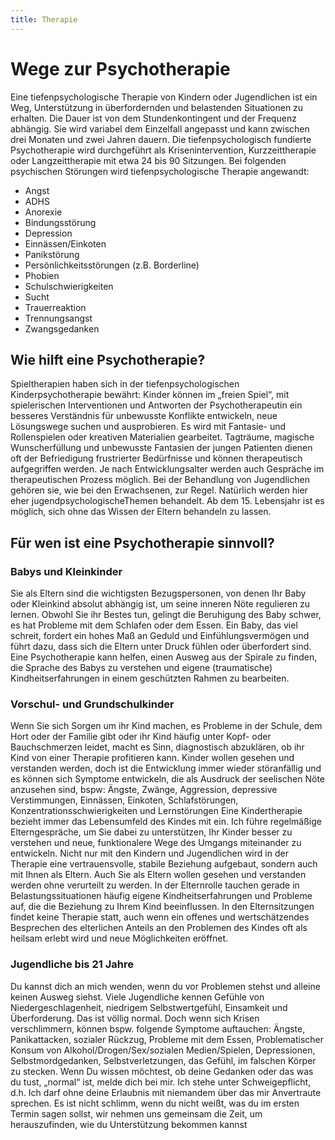 ```yaml
---
title: Therapie
---
```

# Wege zur Psychotherapie
Eine tiefenpsychologische Therapie von Kindern oder Jugendlichen ist ein Weg, Unterstützung in überfordernden und belastenden Situationen zu erhalten. 
Die Dauer ist von dem Stundenkontingent und der Frequenz abhängig. Sie wird variabel dem Einzelfall angepasst und kann zwischen drei Monaten und zwei Jahren dauern. Die tiefenpsychologisch fundierte Psychotherapie wird durchgeführt als Krisenintervention, Kurzzeittherapie oder Langzeittherapie mit etwa 24 bis 90 Sitzungen.
Bei folgenden psychischen Störungen wird tiefenpsychologische Therapie angewandt:
- Angst
- ADHS
- Anorexie
- Bindungsstörung
- Depression
- Einnässen/Einkoten
- Panikstörung
- Persönlichkeitsstörungen (z.B. Borderline)
- Phobien
- Schulschwierigkeiten 
- Sucht
- Trauerreaktion 
- Trennungsangst 
- Zwangsgedanken

## Wie hilft eine Psychotherapie?
Spieltherapien haben sich in der tiefenpsychologischen Kinderpsychotherapie bewährt: Kinder können im „freien Spiel“, mit spielerischen Interventionen und Antworten der Psychotherapeutin ein besseres Verständnis für unbewusste Konflikte entwickeln, neue Lösungswege suchen und ausprobieren. Es wird mit Fantasie- und Rollenspielen oder kreativen Materialien gearbeitet. Tagträume, magische Wunscherfüllung und unbewusste Fantasien der jungen Patienten dienen oft der Befriedigung frustrierter Bedürfnisse und können therapeutisch aufgegriffen werden. Je nach Entwicklungsalter werden auch Gespräche im therapeutischen Prozess möglich. Bei der Behandlung von Jugendlichen gehören sie, wie bei den Erwachsenen, zur Regel. Natürlich werden hier eher  jugendpsychologischeThemen behandelt. Ab dem 15. Lebensjahr ist es möglich, sich ohne das Wissen der Eltern behandeln zu lassen.

## Für wen ist eine Psychotherapie sinnvoll?

### Babys und Kleinkinder
Sie als Eltern sind die wichtigsten Bezugspersonen, von denen Ihr Baby oder Kleinkind absolut abhängig ist, um seine inneren Nöte regulieren zu lernen. Obwohl Sie ihr Bestes tun, gelingt die Beruhigung des Baby schwer, es hat Probleme mit dem Schlafen oder dem Essen. Ein Baby, das viel schreit, fordert ein hohes Maß an Geduld und Einfühlungsvermögen und führt dazu, dass sich die Eltern unter Druck fühlen oder überfordert sind. Eine Psychotherapie kann helfen, einen Ausweg aus der Spirale zu finden, die Sprache des Babys zu verstehen und eigene (traumatische) Kindheitserfahrungen in einem geschützten Rahmen zu bearbeiten. 

### Vorschul- und Grundschulkinder
Wenn Sie sich Sorgen um ihr Kind machen, es Probleme in der Schule, dem Hort oder der Familie gibt oder ihr Kind häufig unter Kopf- oder Bauchschmerzen leidet, macht es Sinn, diagnostisch abzuklären, ob ihr Kind von einer Therapie profitieren kann. Kinder wollen gesehen und verstanden werden, doch ist die Entwicklung immer wieder störanfällig und es können sich Symptome entwickeln, die als Ausdruck der seelischen Nöte anzusehen sind, bspw:
Ängste, Zwänge, Aggression, depressive Verstimmungen, Einnässen, Einkoten, Schlafstörungen, Konzentrationsschwierigkeiten und Lernstörungen
Eine Kindertherapie bezieht immer das Lebensumfeld des Kindes mit ein. Ich führe regelmäßige Elterngespräche, um Sie dabei zu unterstützen, Ihr Kinder besser zu verstehen und neue, funktionalere Wege des Umgangs miteinander zu entwickeln.
Nicht nur mit den Kindern und Jugendlichen wird in der Therapie eine vertrauensvolle, stabile Beziehung aufgebaut, sondern auch mit Ihnen als Eltern. Auch Sie als Eltern wollen gesehen und verstanden werden ohne verurteilt zu werden. In der Elternrolle tauchen gerade in Belastungssituationen häufig eigene Kindheitserfahrungen und Probleme auf, die die Beziehung zu Ihrem Kind beeinflussen. In den Elternsitzungen findet keine Therapie statt, auch wenn ein offenes und wertschätzendes Besprechen des elterlichen Anteils an den Problemen des Kindes oft als heilsam erlebt wird und neue Möglichkeiten eröffnet.

### Jugendliche bis 21 Jahre
 Du kannst dich an mich wenden, wenn du vor Problemen stehst und alleine keinen Ausweg siehst. Viele Jugendliche kennen Gefühle von Niedergeschlagenheit, niedrigem Selbstwertgefühl, Einsamkeit und Überforderung. Das ist völlig normal. Doch wenn sich Krisen verschlimmern, können bspw. folgende Symptome auftauchen: Ängste, Panikattacken, sozialer Rückzug, Probleme mit dem Essen, Problematischer Konsum von Alkohol/Drogen/Sex/sozialen Medien/Spielen, Depressionen, Selbstmordgedanken, Selbstverletzungen, das Gefühl, im falschen Körper zu stecken.
Wenn Du wissen möchtest, ob deine Gedanken oder das was du tust, „normal“ ist, melde dich bei mir. Ich stehe unter Schweigepflicht, d.h. Ich darf ohne deine Erlaubnis mit niemandem über das mir Anvertraute sprechen. 
Es ist nicht schlimm, wenn du nicht weißt, was du im ersten Termin sagen sollst, wir nehmen uns gemeinsam die Zeit, um herauszufinden, wie du Unterstützung bekommen kannst
